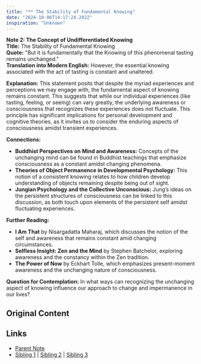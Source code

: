```yaml
---
title: "** The Stability of Fundamental Knowing"
date: "2024-10-06T14:17:24.202Z"
inspiration: "Unknown"
---
```


  
**Note 2: The Concept of Undifferentiated Knowing**  
**Title:** The Stability of Fundamental Knowing  
**Quote:** "But it is fundamentally that the Knowing of this phenomenal tasting remains unchanged."  
**Translation into Modern English:** However, the essential knowing associated with the act of tasting is constant and unaltered.  

**Explanation:** This statement posits that despite the myriad experiences and perceptions we may engage with, the fundamental aspect of knowing remains constant. This suggests that while our individual experiences (like tasting, feeling, or seeing) can vary greatly, the underlying awareness or consciousness that recognizes these experiences does not fluctuate. This principle has significant implications for personal development and cognitive theories, as it invites us to consider the enduring aspects of consciousness amidst transient experiences. 

**Connections:**  
- **Buddhist Perspectives on Mind and Awareness:** Concepts of the unchanging mind can be found in Buddhist teachings that emphasize consciousness as a constant amidst changing phenomena.  
- **Theories of Object Permanence in Developmental Psychology:** This notion of a consistent knowing relates to how children develop understanding of objects remaining despite being out of sight.  
- **Jungian Psychology and the Collective Unconscious:** Jung’s ideas on the persistent structures of consciousness can be linked to this discussion, as both touch upon elements of the persistent self amidst fluctuating experiences.  

**Further Reading:**  
- **I Am That** by Nisargadatta Maharaj, which discusses the notion of the self and awareness that remains constant amid changing circumstances.  
- **Selfless Insight: Zen and the Mind** by Stephen Batchelor, exploring awareness and the constancy within the Zen tradition.  
- **The Power of Now** by Eckhart Tolle, which emphasizes present-moment awareness and the unchanging nature of consciousness.  

**Question for Contemplation:** In what ways can recognizing the unchanging aspect of knowing influence our approach to change and impermanence in our lives?  


## Original Content



## Links

- [Parent Note](/parent-note.md)
- [Sibling 1](/zettel1.md) | [Sibling 2](/zettel2.md) | [Sibling 3](/zettel3.md)

